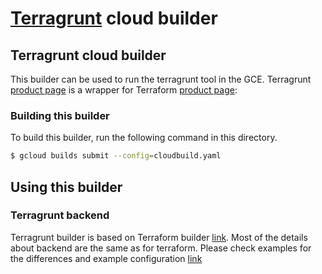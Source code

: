 # [Terragrunt](https://github.com/gruntwork-io/terragrunt) cloud builder

## Terragrunt cloud builder
This builder can be used to run the terragrunt tool in the GCE. Terragrunt [product page](https://github.com/gruntwork-io/terragrunt) is a wrapper for Terraform [product page](https://www.terraform.io/):

### Building this builder
To build this builder, run the following command in this directory.
```sh
$ gcloud builds submit --config=cloudbuild.yaml
```

## Using this builder

### Terragrunt backend

Terragrunt builder is based on Terraform builder [link](https://github.com/GoogleCloudPlatform/cloud-builders-community/tree/master/terraform). Most of the details about backend are the same as for terraform. Please check examples for the differences and example configuration [link](examples/gcs_backend/README.markdown)
